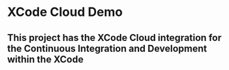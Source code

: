# XCode Cloud Demo

## This project has the XCode Cloud integration for the Continuous Integration and Development within the XCode
